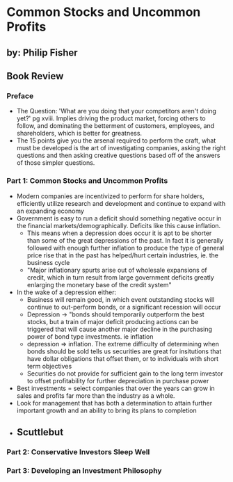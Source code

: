 # Common Stocks and Uncommon Profits 
## by: Philip Fisher

## Book Review

### Preface

  - The Question: 'What are you doing that your competitors aren't doing yet?' pg xviii. Implies driving the product market, forcing others to follow, and dominating the betterment of customers, employees, and shareholders, which is better for greatness.
  - The 15 points give you the arsenal required to perform the craft, what must be developed is the art of investigating companies, asking the right questions and then asking creative questions based off of the answers of those simpler questions.

### Part 1: Common Stocks and Uncommon Profits

  - Modern companies are incentivized to perform for share holders, efficiently utilize research and development and continue to expand with an expanding economy
  - Government is easy to run a deficit should something negative occur in the financial markets/demographically. Deficits like this cause inflation.
      - This means when a depression does occur it is apt to be shorter than some of the great depressions of the past. In fact it is generally followed with enough further inflation to produce the type of general price rise that in the past has helped/hurt certain industries, ie. the business cycle
      - "Major inflationary spurts arise out of wholesale expansions of credit, which in turn result from large government deficits greatly enlarging the monetary base of the credit system"
  - In the wake of a depression either:
      - Business will remain good, in which event outstanding stocks will continue to out-perform bonds, or a significant recession will occur
      - Depression -> "bonds should temporarily outperform the best stocks, but a train of major deficit producing actions can be triggered that will cause another major decline in the purchasing power of bond type investments. ie inflation
      - depression => inflation. The extreme difficulty of determining when bonds should be sold tells us securities are great for insitutions that have dollar obligations that offset them, or to individuals with short term objectives
      - Securities do not provide for sufficient gain to the long term investor to offset profitability for further depreciation in purchase power
 - Best investments = select companies that over the years can grow in sales and profits far more than the industry as a whole.
 - Look for management that has both a determination to attain further important growth and an ability to bring its plans to completion
 - Scuttlebut
      - 

### Part 2: Conservative Investors Sleep Well

### Part 3: Developing an Investment Philosophy
